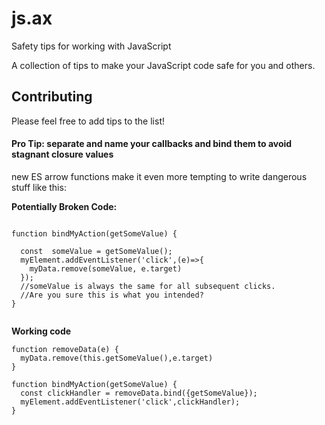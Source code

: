 # js.ax
Safety tips for working with JavaScript

A collection of tips to make your JavaScript code safe for you and others. 

## Contributing
Please feel free to add tips to the list!




#### Pro Tip: separate and name your callbacks and bind them to avoid stagnant closure values

  new ES arrow functions make it even more tempting to write dangerous stuff like this:


**Potentially Broken Code:**

````

function bindMyAction(getSomeValue) {

  const  someValue = getSomeValue();
  myElement.addEventListener('click',(e)=>{
    myData.remove(someValue, e.target)
  });
  //someValue is always the same for all subsequent clicks.
  //Are you sure this is what you intended?
}


````

**Working code**
````
function removeData(e) {
  myData.remove(this.getSomeValue(),e.target)
}

function bindMyAction(getSomeValue) {
  const clickHandler = removeData.bind({getSomeValue});
  myElement.addEventListener('click',clickHandler);
}

````
